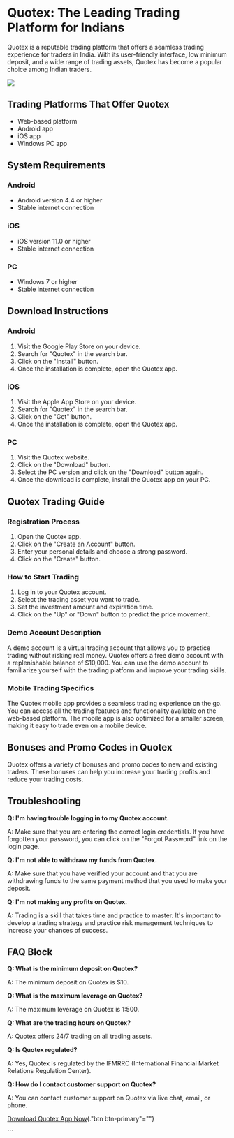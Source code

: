 # Quotex: The Leading Trading Platform for Indians

Quotex is a reputable trading platform that offers a seamless trading
experience for traders in India. With its user-friendly interface, low
minimum deposit, and a wide range of trading assets, Quotex has become a
popular choice among Indian traders.

[![](https://static.quotex.io/files/10_en/300_250.jpg)](https://traff.sbs/brokerqxlid)

## Trading Platforms That Offer Quotex

-   Web-based platform
-   Android app
-   iOS app
-   Windows PC app

## System Requirements

### Android

-   Android version 4.4 or higher
-   Stable internet connection

### iOS

-   iOS version 11.0 or higher
-   Stable internet connection

### PC

-   Windows 7 or higher
-   Stable internet connection

## Download Instructions

### Android

1.  Visit the Google Play Store on your device.
2.  Search for "Quotex" in the search bar.
3.  Click on the "Install" button.
4.  Once the installation is complete, open the Quotex app.

### iOS

1.  Visit the Apple App Store on your device.
2.  Search for "Quotex" in the search bar.
3.  Click on the "Get" button.
4.  Once the installation is complete, open the Quotex app.

### PC

1.  Visit the Quotex website.
2.  Click on the "Download" button.
3.  Select the PC version and click on the "Download" button
    again.
4.  Once the download is complete, install the Quotex app on your PC.

## Quotex Trading Guide

### Registration Process

1.  Open the Quotex app.
2.  Click on the "Create an Account" button.
3.  Enter your personal details and choose a strong password.
4.  Click on the "Create" button.

### How to Start Trading

1.  Log in to your Quotex account.
2.  Select the trading asset you want to trade.
3.  Set the investment amount and expiration time.
4.  Click on the "Up" or "Down" button to predict the price
    movement.

### Demo Account Description

A demo account is a virtual trading account that allows you to practice
trading without risking real money. Quotex offers a free demo account
with a replenishable balance of \$10,000. You can use the demo account
to familiarize yourself with the trading platform and improve your
trading skills.

### Mobile Trading Specifics

The Quotex mobile app provides a seamless trading experience on the go.
You can access all the trading features and functionality available on
the web-based platform. The mobile app is also optimized for a smaller
screen, making it easy to trade even on a mobile device.

## Bonuses and Promo Codes in Quotex

Quotex offers a variety of bonuses and promo codes to new and existing
traders. These bonuses can help you increase your trading profits and
reduce your trading costs.

## Troubleshooting

**Q: I\'m having trouble logging in to my Quotex account.**

A: Make sure that you are entering the correct login credentials. If you
have forgotten your password, you can click on the "Forgot
Password" link on the login page.

**Q: I\'m not able to withdraw my funds from Quotex.**

A: Make sure that you have verified your account and that you are
withdrawing funds to the same payment method that you used to make your
deposit.

**Q: I\'m not making any profits on Quotex.**

A: Trading is a skill that takes time and practice to master. It\'s
important to develop a trading strategy and practice risk management
techniques to increase your chances of success.

## FAQ Block

**Q: What is the minimum deposit on Quotex?**

A: The minimum deposit on Quotex is \$10.

**Q: What is the maximum leverage on Quotex?**

A: The maximum leverage on Quotex is 1:500.

**Q: What are the trading hours on Quotex?**

A: Quotex offers 24/7 trading on all trading assets.

**Q: Is Quotex regulated?**

A: Yes, Quotex is regulated by the IFMRRC (International Financial
Market Relations Regulation Center).

**Q: How do I contact customer support on Quotex?**

A: You can contact customer support on Quotex via live chat, email, or
phone.

[Download Quotex App
Now](\%22https://traff.sbs/quotexonelink\%22){."btn
btn-primary"=""}

\`\`\`


